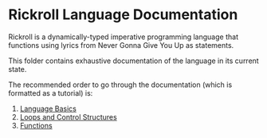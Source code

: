 # Rickroll Language Documentation

Rickroll is a dynamically-typed imperative programming language that functions using lyrics from Never Gonna Give You Up as statements.

This folder contains exhaustive documentation of the language in its current state.

The recommended order to go through the documentation (which is formatted as a tutorial) is:
1. [Language Basics](basic.md)
2. [Loops and Control Structures](control.md)
3. [Functions](functions.md)
